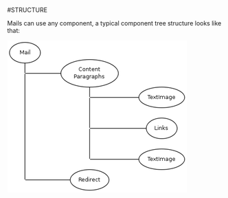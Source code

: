 #STRUCTURE

Mails can use any component, a typical component tree structure looks like that:

![Screenshot](../img/mails-structure-graph.png)

